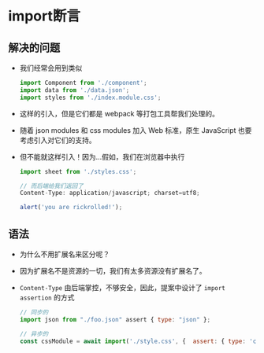 # import断言

## 解决的问题

*   我们经常会用到类似

    ```javascript
    import Component from './component';
    import data from './data.json';
    import styles from './index.module.css';
    ```

*   这样的引入，但是它们都是 webpack 等打包工具帮我们处理的。

*   随着 json modules 和 css modules 加入 Web 标准，原生 JavaScript 也要考虑引入对它们的支持。

*   但不能就这样引入！因为...假如，我们在浏览器中执行

    ```javascript
    import sheet from './styles.css';

    // 而后端给我们返回了
    Content-Type: application/javascript; charset=utf8;

    alert('you are rickrolled!');
    ```

## 语法

*   为什么不用扩展名来区分呢？

*   因为扩展名不是资源的一切，我们有太多资源没有扩展名了。

*   `Content-Type` 由后端掌控，不够安全，因此，提案中设计了 `import assertion` 的方式

    ```javascript
    // 同步的
    import json from "./foo.json" assert { type: "json" };
    ```

    ```javascript
    // 异步的
    const cssModule = await import('./style.css', {  assert: { type: 'css' }});
    ```
